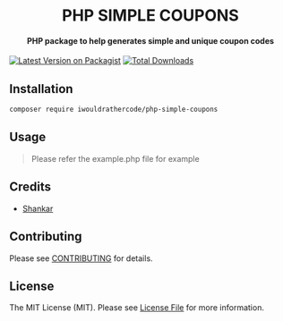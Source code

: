 <h1 align="center">
  PHP SIMPLE COUPONS
  <br>
</h1>
<h4 align="center">
    PHP package to help generates simple and unique coupon codes
</h4>

[![Latest Version on Packagist](https://img.shields.io/packagist/v/iwouldrathercode/php-simple-coupons.svg?style=flat-square)](https://packagist.org/packages/iwouldrathercode/php-simple-coupons)
[![Total Downloads](https://img.shields.io/packagist/dt/iwouldrathercode/php-simple-coupons.svg?style=flat-square)](https://packagist.org/packages/iwouldrathercode/php-simple-coupons)

## Installation
```bash
composer require iwouldrathercode/php-simple-coupons
```

## Usage
> Please refer the example.php file for example

## Credits

- [Shankar](https://github.com/psgganesh)

## Contributing

Please see [CONTRIBUTING](CONTRIBUTING.md) for details.

## License

The MIT License (MIT). Please see [License File](LICENSE.md) for more information.